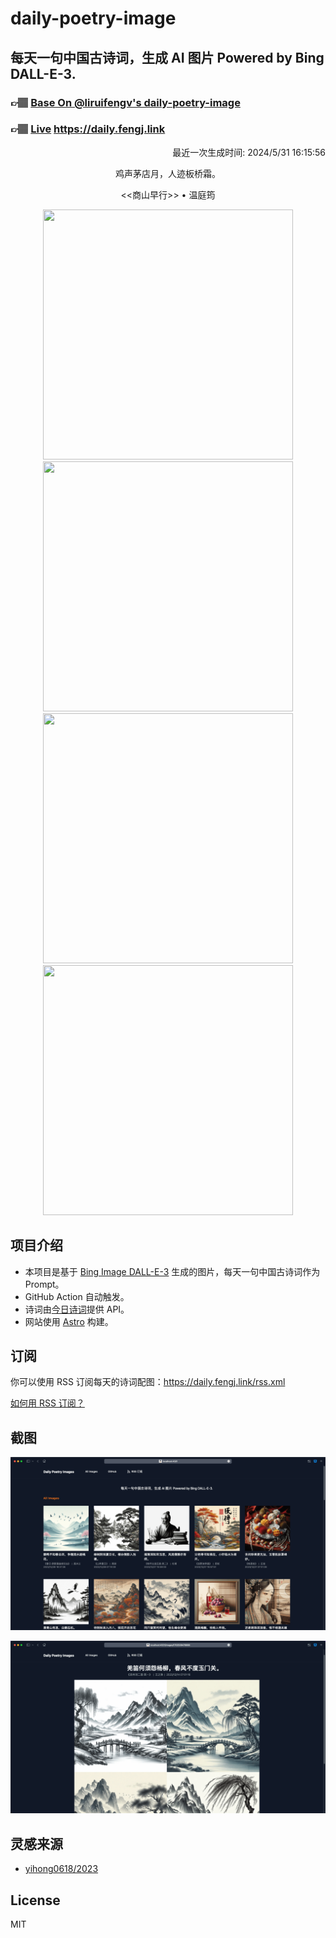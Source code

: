 
# daily-poetry-image

## 每天一句中国古诗词，生成 AI 图片 Powered by Bing DALL-E-3.

### 👉🏽 [Base On @liruifengv's daily-poetry-image](https://github.com/liruifengv/daily-poetry-image)

### 👉🏽 [Live](https://daily.fengj.link) https://daily.fengj.link

<p align="right">
  最近一次生成时间: 2024/5/31 16:15:56
</p>
<p align="center">
鸡声茅店月，人迹板桥霜。
</p>
<p align="center">
<<商山早行>> • 温庭筠
</p>
<p align="center">
<img src="https://tse3.mm.bing.net/th/id/OIG1.WH9nslmAtPgz2yg7jF.q" height="400" width="400" />
<img src="https://tse2.mm.bing.net/th/id/OIG1.PRBnCQnqCELyN.GD4i9V" height="400" width="400" />
<img src="https://tse1.mm.bing.net/th/id/OIG1.HgaYBwpFMf4BkE51IJo7" height="400" width="400" />
<img src="https://tse3.mm.bing.net/th/id/OIG1.QjPBSJpIw1kwW0wiIpbM" height="400" width="400" />
</p>

## 项目介绍

-   本项目是基于 [Bing Image DALL-E-3](https://www.bing.com/images/create) 生成的图片，每天一句中国古诗词作为 Prompt。
-   GitHub Action 自动触发。
-   诗词由[今日诗词](https://www.jinrishici.com/)提供 API。
-   网站使用 [Astro](https://astro.build) 构建。

## 订阅

你可以使用 RSS 订阅每天的诗词配图：https://daily.fengj.link/rss.xml

[如何用 RSS 订阅？](https://zhuanlan.zhihu.com/p/55026716)

## 截图

![图片列表](./screenshots/Snipaste_2023-12-28_21-00-26.png)

![图片详情](./screenshots/Snipaste_2023-12-28_21-00-53.png)

## 灵感来源

-   [yihong0618/2023](https://github.com/yihong0618/2023)

## License

MIT
